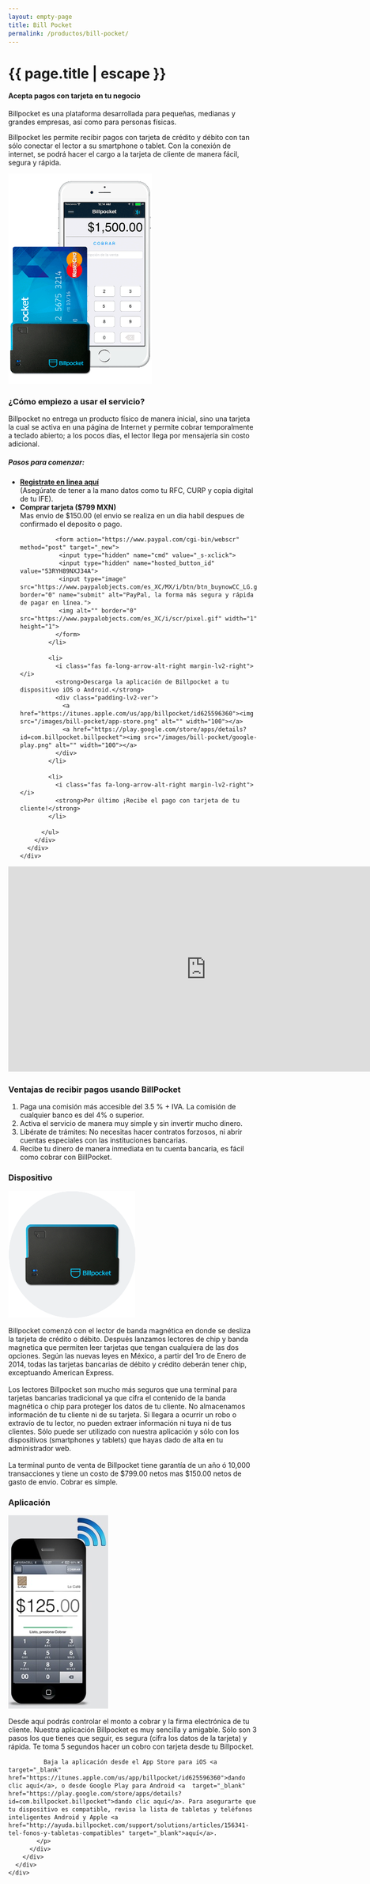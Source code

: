 ```yaml
---
layout: empty-page
title: Bill Pocket
permalink: /productos/bill-pocket/
---
```


<div class="hero my-business">
  <div class="container">
    <div class="row">
      <div class="col-sm-6 hero-content">
        <div class="hero-main-copy">
          <div class="hero-copy">
            <h1>{{ page.title | escape }}</h1>
            <h4>Acepta pagos con tarjeta en tu negocio</h4>
            <p class="body-xl-color">
              Billpocket es una plataforma desarrollada para pequeñas, medianas y grandes empresas, así como para personas físicas.
            </p>
            <p class="body-xl-color">
              Billpocket les permite recibir pagos con tarjeta de crédito y débito con tan sólo conectar el lector a su smartphone o tablet. Con la conexión de internet, se podrá hacer el cargo a la tarjeta de cliente de manera fácil, segura y rápida.
            </p>
          </div>
        </div>
      </div>
      <div class="col-sm-5 col-md-offset-1">
        <img src="/images/bill-pocket/iphone.png" alt="">
      </div>
    </div>
  </div>
</div>

<div class="section-wrapper">
  <div class="container">
    <div class="row">
      <div class="col-sm-8 col-sm-offset-2">
        <div class="our-clients text-center">
          <h3>¿Cómo empiezo a usar el servicio?</h3>
          <p>Billpocket no entrega un producto físico de manera inicial, sino una tarjeta la cual se activa en una página de Internet y permite cobrar temporalmente a teclado abierto; a los pocos días, el lector llega por mensajería sin costo adicional.</p>
          <h5>Pasos para comenzar:</h5>
          <ul class="list-unstyled icon-list">
            <li class="margin-lv2-bottom">
              <i class="fas fa-long-arrow-alt-right margin-lv2-right"></i>
              <a href="https://registro.billpocket.com/"><strong>Registrate en linea aquí</strong></a>
              <br>
              <span class="font-size-xs body-xl-color">(Asegúrate de tener a la mano datos como tu RFC, CURP y copia digital de tu IFE).</span>
            </li>
            <li class="margin-lv2-bottom">
              <i class="fas fa-long-arrow-alt-right margin-lv2-right"></i>
              <strong>Comprar tarjeta ($799 MXN)</strong>
              <br><span class="font-size-xs body-xl-color">Mas envio de $150.00 (el envio se realiza en un dia habil despues de confirmado el deposito o pago.</span>

              <form action="https://www.paypal.com/cgi-bin/webscr" method="post" target="_new">
               <input type="hidden" name="cmd" value="_s-xclick">
               <input type="hidden" name="hosted_button_id" value="53RYH89NXJ34A">
               <input type="image" src="https://www.paypalobjects.com/es_XC/MX/i/btn/btn_buynowCC_LG.gif" border="0" name="submit" alt="PayPal, la forma más segura y rápida de pagar en línea.">
               <img alt="" border="0" src="https://www.paypalobjects.com/es_XC/i/scr/pixel.gif" width="1" height="1">
              </form>
            </li>

            <li>
              <i class="fas fa-long-arrow-alt-right margin-lv2-right"></i>
              <strong>Descarga la aplicación de Billpocket a tu dispositivo iOS o Android.</strong>
              <div class="padding-lv2-ver">
                <a href="https://itunes.apple.com/us/app/billpocket/id625596360"><img src="/images/bill-pocket/app-store.png" alt="" width="100"></a>
                <a href="https://play.google.com/store/apps/details?id=com.billpocket.billpocket"><img src="/images/bill-pocket/google-play.png" alt="" width="100"></a>
              </div>
            </li>

            <li>
              <i class="fas fa-long-arrow-alt-right margin-lv2-right"></i>
              <strong>Por último ¡Recibe el pago con tarjeta de tu cliente!</strong>
            </li>

          </ul>
        </div>
      </div>
    </div>
  </div>
  <div class="container padding-lv5-ver">
    <div class="row">
      <div class="col-sm-8 col-sm-offset-2">
        <iframe width="800" height="415" src="https://www.youtube.com/embed/yn-cPX0uNig" frameborder="0" allow="autoplay; encrypted-media" allowfullscreen></iframe>
        <h3>Ventajas de recibir pagos usando BillPocket</h3>
        <ol>
          <li>Paga una comisión más accesible del 3.5 % + IVA. La comisión de cualquier banco es del 4% o superior.</li>
          <li>Activa el servicio de manera muy simple y sin invertir mucho dinero.</li>
          <li>Libérate de trámites: No necesitas hacer contratos forzosos, ni abrir cuentas especiales con las instituciones bancarias.</li>
          <li>Recibe tu dinero de manera inmediata en tu cuenta bancaria, es fácil como cobrar con BillPocket.</li>
        </ol>
        <div class="row">
          <div class="col-sm-6">
            <h3>Dispositivo</h3>
            <img src="/images/bill-pocket/terminal.png" alt="" class="center-block img-responsive">
            <p class="margin-lv3-top">
              Billpocket comenzó con el lector de banda magnética en donde se desliza la tarjeta de crédito o débito. Después lanzamos lectores de chip y banda magnetica que permiten leer tarjetas que tengan cualquiera de las dos opciones. Según las nuevas leyes en México, a partir del 1ro de Enero de 2014, todas las tarjetas bancarias de débito y crédito deberán tener chip, exceptuando American Express.
              <br><br>
              Los lectores Billpocket son mucho más seguros que una terminal para tarjetas bancarias tradicional ya que cifra el contenido de la banda magnética o chip para proteger los datos de tu cliente. No almacenamos información de tu cliente ni de su tarjeta. Si llegara a ocurrir un robo o extravío de tu lector, no pueden extraer información ni tuya ni de tus clientes. Sólo puede ser utilizado con nuestra aplicación y sólo con los dispositivos (smartphones y tablets) que hayas dado de alta en tu administrador web.
              <br><br>
              La terminal punto de venta de Billpocket tiene garantía de un año ó 10,000 transacciones y tiene un costo de $799.00 netos mas $150.00 netos de gasto de envio. Cobrar es simple.
            </p>
          </div>
          <div class="col-sm-6">
            <h3>Aplicación</h3>
            <img src="/images/bill-pocket/funcion-transaccion.jpg" alt="" class="center-block img-responsive">
            <p class="margin-lv3-top">
              Desde aquí podrás controlar el monto a cobrar y la firma electrónica de tu cliente. Nuestra aplicación Billpocket es muy sencilla y amigable. Sólo son 3 pasos los que tienes que seguir, es segura (cifra los datos de la tarjeta) y rápida. Te toma 5 segundos hacer un cobro con tarjeta desde tu Billpocket.

              Baja la aplicación desde el App Store para iOS <a  target="_blank" href="https://itunes.apple.com/us/app/billpocket/id625596360">dando clic aquí</a>, o desde Google Play para Android <a  target="_blank" href="https://play.google.com/store/apps/details?id=com.billpocket.billpocket">dando clic aquí</a>. Para asegurarte que tu dispositivo es compatible, revisa la lista de tabletas y teléfonos inteligentes Android y Apple <a href="http://ayuda.billpocket.com/support/solutions/articles/156341-tel-fonos-y-tabletas-compatibles" target="_blank">aquí</a>.
            </p>
          </div>
        </div>
      </div>
    </div>
  </div>
</div>

